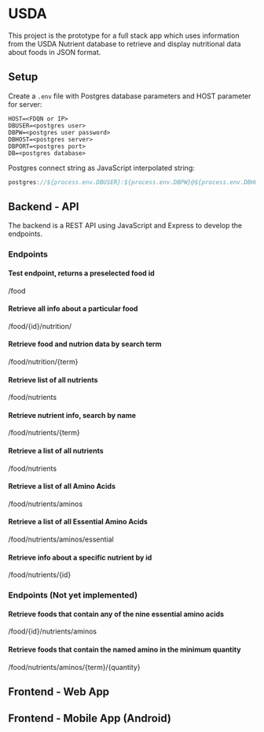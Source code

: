 # USDA

This project is the prototype for a full stack app which uses information from the USDA Nutrient database to retrieve and display nutritional data about foods in JSON format.

## Setup

Create a `.env` file with Postgres database parameters and HOST parameter for server:
```
HOST=<FDQN or IP>
DBUSER=<postgres user>
DBPW=<postgres user password>
DBHOST=<postgres server>
DBPORT=<postgres port>
DB=<postgres database>
```

Postgres connect string as JavaScript interpolated string:

```js
postgres://${process.env.DBUSER}:${process.env.DBPW}@${process.env.DBHOST}:${process.env.DBPORT}/${process.env.DB}
```

## Backend - API

  The backend is a REST API using JavaScript and Express to develop the endpoints.

### Endpoints

#### Test endpoint, returns a preselected food id
/food

#### Retrieve all info about a particular food
/food/{id}/nutrition/

#### Retrieve food and nutrion data by search term
/food/nutrition/{term}

#### Retrieve list of all nutrients
/food/nutrients

#### Retrieve nutrient info, search by name
/food/nutrients/{term}

#### Retrieve a list of all nutrients
/food/nutrients

#### Retrieve a list of all Amino Acids
/food/nutrients/aminos

#### Retrieve a list of all Essential Amino Acids
/food/nutrients/aminos/essential

#### Retrieve info about a specific nutrient by id
/food/nutrients/{id}

### Endpoints (Not yet implemented)

#### Retrieve foods that contain any of the nine essential amino acids
/food/{id}/nutrients/aminos

#### Retrieve foods that contain the named amino in the minimum quantity
/food/nutrients/aminos/{term}/{quantity}

## Frontend - Web App


## Frontend - Mobile App (Android)